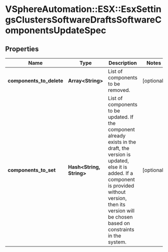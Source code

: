 # VSphereAutomation::ESX::EsxSettingsClustersSoftwareDraftsSoftwareComponentsUpdateSpec

## Properties
Name | Type | Description | Notes
------------ | ------------- | ------------- | -------------
**components_to_delete** | **Array&lt;String&gt;** | List of components to be removed. | [optional] 
**components_to_set** | **Hash&lt;String, String&gt;** | List of components to be updated. If the component already exists in the draft, the version is updated, else it is added. If a component is provided without version, then its version will be chosen based on constraints in the system. | [optional] 



